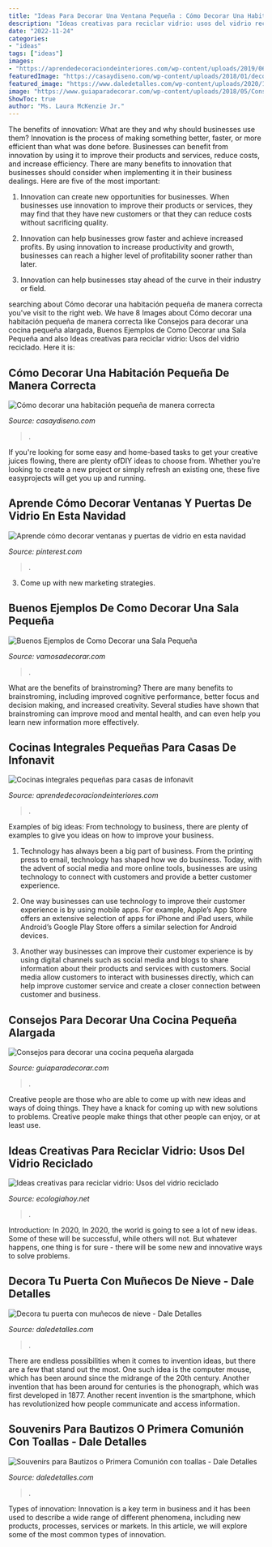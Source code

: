 ```yaml
---
title: "Ideas Para Decorar Una Ventana Pequeña : Cómo Decorar Una Habitación Pequeña De Manera Correcta"
description: "Ideas creativas para reciclar vidrio: usos del vidrio reciclado"
date: "2022-11-24"
categories:
- "ideas"
tags: ["ideas"]
images:
- "https://aprendedecoraciondeinteriores.com/wp-content/uploads/2019/06/Cocinas-integrales-pequenas-para-casas-de-infonavit-en-forma-de-L.jpg"
featuredImage: "https://casaydiseno.com/wp-content/uploads/2018/01/decorar-habitacion.jpg"
featured_image: "https://www.daledetalles.com/wp-content/uploads/2020/12/decora-tu-puerta-con-munecos-de-nieve9.jpg"
image: "https://www.guiaparadecorar.com/wp-content/uploads/2018/05/Consejos-para-decorar-una-cocina-pequeña-alargada2.jpg"
ShowToc: true
author: "Ms. Laura McKenzie Jr."
---
```



The benefits of innovation: What are they and why should businesses use them?
Innovation is the process of making something better, faster, or more efficient than what was done before. Businesses can benefit from innovation by using it to improve their products and services, reduce costs, and increase efficiency. There are many benefits to innovation that businesses should consider when implementing it in their business dealings. Here are five of the most important: 
1. Innovation can create new opportunities for businesses. When businesses use innovation to improve their products or services, they may find that they have new customers or that they can reduce costs without sacrificing quality. 

2. Innovation can help businesses grow faster and achieve increased profits. By using innovation to increase productivity and growth, businesses can reach a higher level of profitability sooner rather than later. 

3. Innovation can help businesses stay ahead of the curve in their industry or field.

	

		
searching about Cómo decorar una habitación pequeña de manera correcta you've visit to the right web. We have 8 Images about Cómo decorar una habitación pequeña de manera correcta like Consejos para decorar una cocina pequeña alargada, Buenos Ejemplos de Como Decorar una Sala Pequeña and also Ideas creativas para reciclar vidrio: Usos del vidrio reciclado. Here it is:
		
    
## Cómo Decorar Una Habitación Pequeña De Manera Correcta

<img loading=lazy src="https://casaydiseno.com/wp-content/uploads/2018/01/decorar-habitacion.jpg" onerror="this.onerror=null;this.src='https://tse2.mm.bing.net/th?id=OIP.-XYPV3EJ8dKDPDsYKn1GGQHaLH&amp;pid=15.1';" alt="Cómo decorar una habitación pequeña de manera correcta">

_Source: casaydiseno.com_

>. 

	

If you're looking for some easy and home-based tasks to get your creative juices flowing, there are plenty ofDIY ideas to choose from. Whether you're looking to create a new project or simply refresh an existing one, these five easyprojects will get you up and running.

    
## Aprende Cómo Decorar Ventanas Y Puertas De Vidrio En Esta Navidad

<img loading=lazy src="https://i.pinimg.com/736x/2d/ba/d0/2dbad033022ef3ea7081ee86cd042127.jpg" onerror="this.onerror=null;this.src='https://tse4.mm.bing.net/th?id=OIP.WXtlLJKjQnZxVV4jdH0O8wAAAA&amp;pid=15.1';" alt="Aprende cómo decorar ventanas y puertas de vidrio en esta navidad">

_Source: pinterest.com_

>. 

	

3. Come up with new marketing strategies.

    
## Buenos Ejemplos De Como Decorar Una Sala Pequeña

<img loading=lazy src="http://vamosadecorar.com/wp-content/uploads/2017/07/decorar-salas-chicas-7.jpg" onerror="this.onerror=null;this.src='https://tse1.mm.bing.net/th?id=OIP.eb8PDXRp_EGHNNQNTPTvhAHaFr&amp;pid=15.1';" alt="Buenos Ejemplos de Como Decorar una Sala Pequeña">

_Source: vamosadecorar.com_

>. 

	

What are the benefits of brainstroming?
There are many benefits to brainstroming, including improved cognitive performance, better focus and decision making, and increased creativity. Several studies have shown that brainstroming can improve mood and mental health, and can even help you learn new information more effectively.

    
## Cocinas Integrales Pequeñas Para Casas De Infonavit

<img loading=lazy src="https://aprendedecoraciondeinteriores.com/wp-content/uploads/2019/06/Cocinas-integrales-pequenas-para-casas-de-infonavit-en-forma-de-L.jpg" onerror="this.onerror=null;this.src='https://tse1.mm.bing.net/th?id=OIP.c7doQ0q4lIu9UHtRDw_gNgHaJ4&amp;pid=15.1';" alt="Cocinas integrales pequeñas para casas de infonavit">

_Source: aprendedecoraciondeinteriores.com_

>. 

	

Examples of big ideas: From technology to business, there are plenty of examples to give you ideas on how to improve your business.
1. Technology has always been a big part of business. From the printing press to email, technology has shaped how we do business. Today, with the advent of social media and more online tools, businesses are using technology to connect with customers and provide a better customer experience.
2. One way businesses can use technology to improve their customer experience is by using mobile apps. For example, Apple’s App Store offers an extensive selection of apps for iPhone and iPad users, while Android’s Google Play Store offers a similar selection for Android devices.

3. Another way businesses can improve their customer experience is by using digital channels such as social media and blogs to share information about their products and services with customers. Social media allow customers to interact with businesses directly, which can help improve customer service and create a closer connection between customer and business.


    
## Consejos Para Decorar Una Cocina Pequeña Alargada

<img loading=lazy src="https://www.guiaparadecorar.com/wp-content/uploads/2018/05/Consejos-para-decorar-una-cocina-pequeña-alargada2.jpg" onerror="this.onerror=null;this.src='https://tse4.mm.bing.net/th?id=OIP.FZ4nZNlzJaXKkEUNwTyVAwHaJ4&amp;pid=15.1';" alt="Consejos para decorar una cocina pequeña alargada">

_Source: guiaparadecorar.com_

>. 

	

Creative people are those who are able to come up with new ideas and ways of doing things. They have a knack for coming up with new solutions to problems. Creative people make things that other people can enjoy, or at least use.

    
## Ideas Creativas Para Reciclar Vidrio: Usos Del Vidrio Reciclado

<img loading=lazy src="https://ecologiahoy.net/wp-content/uploads/2014/09/vidrioincreibles-ideas-creativas-para-reciclar-botellas-de-vidrio-17.jpg" onerror="this.onerror=null;this.src='https://tse2.mm.bing.net/th?id=OIP.xhefbkt9Ow-h6ga068HWqwHaLI&amp;pid=15.1';" alt="Ideas creativas para reciclar vidrio: Usos del vidrio reciclado">

_Source: ecologiahoy.net_

>. 

	

Introduction: In 2020,
In 2020, the world is going to see a lot of new ideas. Some of these will be successful, while others will not. But whatever happens, one thing is for sure - there will be some new and innovative ways to solve problems.

    
## Decora Tu Puerta Con Muñecos De Nieve - Dale Detalles

<img loading=lazy src="https://www.daledetalles.com/wp-content/uploads/2020/12/decora-tu-puerta-con-munecos-de-nieve9.jpg" onerror="this.onerror=null;this.src='https://tse2.mm.bing.net/th?id=OIP.5Cidkucb4Z4tBWdILqIhKwHaJ9&amp;pid=15.1';" alt="Decora tu puerta con muñecos de nieve - Dale Detalles">

_Source: daledetalles.com_

>. 

	

There are endless possibilities when it comes to invention ideas, but there are a few that stand out the most. One such idea is the computer mouse, which has been around since the midrange of the 20th century. Another invention that has been around for centuries is the phonograph, which was first developed in 1877. Another recent invention is the smartphone, which has revolutionized how people communicate and access information.

    
## Souvenirs Para Bautizos O Primera Comunión Con Toallas - Dale Detalles

<img loading=lazy src="https://i1.wp.com/www.daledetalles.com/wp-content/uploads/2017/07/recuerdos-con-toallas2.jpg?resize=500%2C667" onerror="this.onerror=null;this.src='https://tse1.mm.bing.net/th?id=OIP.bBEZBPLtuHJg0b0_XYytYgHaJ4&amp;pid=15.1';" alt="Souvenirs para Bautizos o Primera Comunión con toallas - Dale Detalles">

_Source: daledetalles.com_

>. 

	

Types of innovation:
Innovation is a key term in business and it has been used to describe a wide range of different phenomena, including new products, processes, services or markets. In this article, we will explore some of the most common types of innovation.


